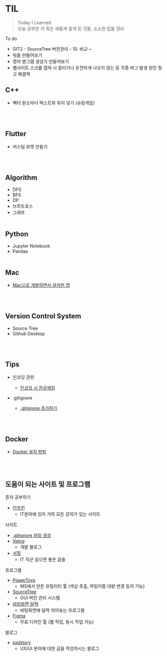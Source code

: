 # TIL
>Today I Learned  
>오늘 공부한 거 혹은 새롭게 알게 된 것들, 소소한 팁들 정리
  
To do
- GIT2 - SourceTree 버전관리 - 10. 비교 ~
- 워들 만들어보기
- 영어 팬그램 생성기 만들어보기
- 웹사이트 스크롤 캡쳐 시 잘리거나 온전하게 나오지 않는 등 각종 버그 발생 원인 찾고 해결책   

## C++
- 벡터 원소마다 텍스트와 위치 넣기 (슈팅게임)

<br><br>

## Flutter
- 커스텀 위젯 만들기

<br><br>

## Algorithm
- DFS
- BFS
- DP
- 브루트포스 
- 그래프
<br><br>

## Python
- Jupyter Notebook
- Pandas
<br><br>

## Mac
- [Mac으로 개발하면서 설치한 앱](https://github.com/mosiccan/TIL/blob/main/Mac/mac.md#%EA%B0%9C%EB%B0%9C%EC%9E%90-mac-%EC%84%A4%EC%B9%98-%ED%94%84%EB%A1%9C%EA%B7%B8%EB%9E%A8) 

<br><br>

## Version Control System
- Source Tree
- Github Desktop 

<br><br>

## Tips
- 인코딩 관련
    * [인코딩 시 한글깨짐](https://github.com/mosiccan/TIL/blob/main/Tips/encoding.md)

- .gitignore
  - [.gitignore 추가하기](https://github.com/mosiccan/TIL/blob/main/Tips/gitignore.md)

<br><br> 

## Docker
- [Docker 설치 방법](https://github.com/mosiccan/TIL/blob/main/Docker/docker.md#doker-%EC%84%A4%EC%B9%98) 

<br><br> 

## 도움이 되는 사이트 및 프로그램
  혼자 공부하기
  - [인프런](https://www.inflearn.com/)
    - IT분야에 있어 거의 모든 강의가 있는 사이트  
  
  사이트
  - [.gitignore 파일 생성](https://www.toptal.com/developers/gitignore) 
  - [Velog](https://velog.io/)
    - 개발 블로그
  - [서핏](https://www.surfit.io/)
    - IT 직군 읽으면 좋은 글들
    
  프로그램
  - [PowerToys](https://github.com/microsoft/PowerToys/releases/tag/v0.53.3) 
    - MS에서 만든 유틸리티 툴 (색상 추출, 파일이름 대량 변경 등의 기능)
  - [SourceTree](https://www.sourcetreeapp.com/)
    - GUI 버전 관리 시스템
  - [바탕화면 달력](https://www.desktopcal.com/kor/)
    - 바탕화면에 달력 띄어놓는 프로그램
  - [Figma](https://www.figma.com/)
    - 무료 디자인 툴 (웹 작업, 동시 작업 가능)

  블로그  
  - [pxdstory](https://pxdstory.tistory.com/)
    - UX/UI 분야에 대한 글을 작성하시는 블로그  
